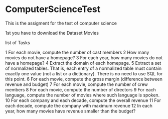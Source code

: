 # ComputerScienceTest
This is the assigment for the test of computer science

1st you have to download the Dataset Movies

list of Tasks 

1 For each movie, compute the number of cast members
2 How many movies do not have a homepage?
3 For each year, how many movies do not have a homepage?
4 Extract the domain of each homepage.
5 Extract a set of normalized tables. That is, each entry of a normalized table must contain exactly one value (not a list or a dictionary). There is no need to use SQL for this point.
6 For each movie, compute the gross margin (difference between revenue and budget)
7 For each movie, compute the number of crew members
8 For each movie, compute the number of directors
9 For each language, compute the number of movies where such language is spoken.
10 For each company and each decade, compute the overall revenue
11 For each decade, compute the company with maximum revenue
12 In each year, how many movies have revenue smaller than the budget?